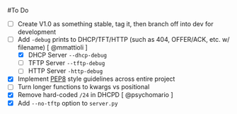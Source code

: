 #To Do

- [ ] Create V1.0 as something stable, tag it, then branch off into dev for development
- [ ] Add `-debug` prints to DHCP/TFT/HTTP (such as 404, OFFER/ACK, etc. w/ filename) [ @mmattioli ]
  - [X] DHCP Server `--dhcp-debug`
  - [ ] TFTP Server `--tftp-debug`
  - [ ] HTTP Server `-http-debug`
- [X] Implement [PEP8](http://legacy.python.org/dev/peps/pep-0008/) style guidelines across entire project
- [ ] Turn longer functions to kwargs vs positional
- [X] Remove hard-coded `/24` in DHCPD [ @psychomario ]
- [X] Add `--no-tftp` option to `server.py`
